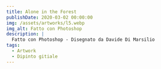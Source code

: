 ```yaml
---
title: Alone in the Forest
publishDate: 2020-03-02 00:00:00
img: /assets/artworks/l5.webp
img_alt: Fatto con Photoshop
description: |
  Fatto con Photoshop - Disegnato da Davide Di Marsilio
tags:
  - Artwork
  - Dipinto gitiale
---
```


